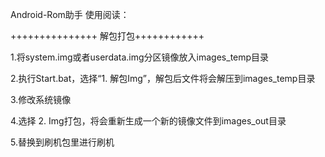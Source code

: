 Android-Rom助手
使用阅读：

+++++++++++++++ 解包打包++++++++++++

1.将system.img或者userdata.img分区镜像放入images_temp目录

2.执行Start.bat，选择“1. 解包Img”，解包后文件将会解压到images_temp目录

3.修改系统镜像

4.选择 2. Img打包，将会重新生成一个新的镜像文件到images_out目录

5.替换到刷机包里进行刷机

